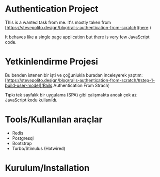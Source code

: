 # Authentication Project
This is a wanted task from me. It's mostly taken from [https://stevepolito.design/blog/rails-authentication-from-scratch](here.)

It behaves like a single page application but there is very few JavaScript code.
# Yetkinlendirme Projesi
Bu benden istenen bir işti ve çoğunlukla buradan inceleyerek yaptım: [https://stevepolito.design/blog/rails-authentication-from-scratch/#step-1-build-user-model](Rails Authentication From Strach)

Tıpkı tek sayfalık bir uygulama (SPA) gibi çalışmakta ancak çok az JavaScript kodu kullanıldı.
# Tools/Kullanılan araçlar
- Redis
- Postgresql
- Bootstrap
- Turbo/Stimulus (Hotwired)

# Kurulum/Installation
